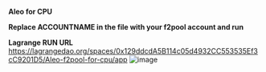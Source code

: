 **Aleo for CPU**

**Replace ACCOUNTNAME in the file with your f2pool account and run**

**Lagrange RUN URL**
https://lagrangedao.org/spaces/0x129ddcdA5B114c05d4932CC553535Ef3cC9201D5/Aleo-f2pool-for-cpu/app
![image](https://github.com/blockchain315/awesome-swanchain/assets/173136503/28d467d8-56e6-49e7-8d36-b38aee70ab3b)
